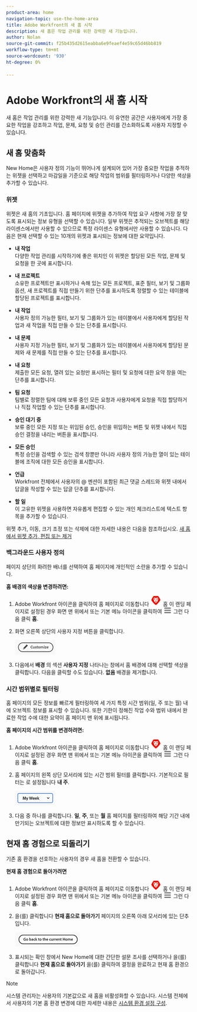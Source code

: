 ```yaml
---
product-area: home
navigation-topic: use-the-home-area
title: Adobe Workfront의 새 홈 시작
description: 새 홈은 작업 관리를 위한 강력한 새 기능입니다.
author: Nolan
source-git-commit: f25b435d2615eabba6e9feaef4e59c65d46bb819
workflow-type: tm+mt
source-wordcount: '930'
ht-degree: 0%

---
```



# Adobe Workfront의 새 홈 시작

새 홈은 작업 관리를 위한 강력한 새 기능입니다. 이 유연한 공간은 사용자에게 가장 중요한 작업을 강조하고 작업, 문제, 요청 및 승인 관리를 간소화하도록 사용자 지정할 수 있습니다.

## 새 홈 맞춤화

New Home은 사용자 정의 기능이 뛰어나게 설계되어 있어 가장 중요한 작업을 추적하는 위젯을 선택하고 마감일을 기준으로 해당 작업의 범위를 필터링하거나 다양한 색상을 추가할 수 있습니다.

### 위젯

위젯은 새 홈의 기초입니다. 홈 페이지에 위젯을 추가하여 작업 요구 사항에 가장 잘 맞도록 표시되는 정보 유형을 선택할 수 있습니다. 일부 위젯은 추적되는 오브젝트를 해당 라이센스에서만 사용할 수 있으므로 특정 라이센스 유형에서만 사용할 수 있습니다. 다음은 현재 선택할 수 있는 10개의 위젯과 표시되는 정보에 대한 요약입니다.

* **내 작업**\
    다양한 작업 관리를 시작하기에 좋은 위치인 이 위젯은 할당된 모든 작업, 문제 및 요청을 한 곳에 표시합니다.

* **내 프로젝트**\
    소유한 프로젝트만 표시하거나 속해 있는 모든 프로젝트, 표준 필터, 보기 및 그룹화 옵션, 새 프로젝트를 직접 만들기 위한 단추를 표시하도록 정렬할 수 있는 테이블에 할당된 프로젝트를 표시합니다.

* **내 작업**\
    사용자 정의 가능한 필터, 보기 및 그룹화가 있는 테이블에서 사용자에게 할당된 작업과 새 작업을 직접 만들 수 있는 단추를 표시합니다.

* **내 문제**\
    사용자 지정 가능한 필터, 보기 및 그룹화가 있는 테이블에서 사용자에게 할당된 문제와 새 문제를 직접 만들 수 있는 단추를 표시합니다.

* **내 요청**\
    제출한 모든 요청, 열려 있는 요청만 표시하는 필터 및 요청에 대한 요약 창을 여는 단추를 표시합니다.

* **팀 요청**\
    팀별로 정렬한 팀에 대해 보류 중인 모든 요청과 사용자에게 요청을 직접 할당하거나 직접 작업할 수 있는 단추를 표시합니다.

* **승인 대기 중**\
    보류 중인 모든 지정 또는 위임된 승인, 승인을 위임하는 버튼 및 위젯 내에서 직접 승인 결정을 내리는 버튼을 표시합니다.

* **모든 승인**\
    특정 승인을 검색할 수 있는 검색 창뿐만 아니라 사용자 정의 가능한 열이 있는 테이블에 조직에 대한 모든 승인을 표시합니다.

* **언급**\
    Workfront 전체에서 사용자의 @ 멘션이 포함된 최근 댓글 스레드와 위젯 내에서 답글을 작성할 수 있는 답글 단추를 표시합니다.

* **할 일**\
    이 고유한 위젯을 사용하면 자유롭게 편집할 수 있는 개인 체크리스트에 텍스트 항목을 추가할 수 있습니다.

위젯 추가, 이동, 크기 조정 또는 삭제에 대한 자세한 내용은 다음을 참조하십시오. [새 홈에서 위젯 추가, 편집 또는 제거](/help/quicksilver/workfront-basics/using-home/new-home/add-edit-remove-widgets-in-new-home.md)

### 백그라운드 사용자 정의

페이지 상단의 화려한 배너를 선택하여 홈 페이지에 개인적인 소란을 추가할 수 있습니다.

**홈 배경의 색상을 변경하려면:**

1. Adobe Workfront 아이콘을 클릭하여 홈 페이지로 이동합니다 ![Adobe Workfront 아이콘](../new-home/assets/home-icon-30x29.png) 홈 이 랜딩 페이지로 설정된 경우 화면 맨 위에서 또는 기본 메뉴 아이콘을 클릭하여 ![메인 메뉴 아이콘](../new-home/assets/main-menu-icon-left-nav.png) 그런 다음 클릭 **홈**.

1. 화면 오른쪽 상단의 사용자 지정 버튼을 클릭합니다.

   ![사용자 지정 단추](../new-home/assets/customize-button.png)

1. 다음에서 **배경** 의 섹션 **사용자 지정** 나타나는 창에서 홈 배경에 대해 선택할 색상을 클릭합니다. 다음을 클릭할 수도 있습니다. **없음** 배경을 제거합니다.

### 시간 범위별로 필터링

홈 페이지의 모든 정보를 빠르게 필터링하여 세 가지 특정 시간 범위(일, 주 또는 월) 내에 오브젝트 정보를 표시할 수 있습니다. 또한 기한이 정해진 작업 수와 범위 내에서 완료한 작업 수에 대한 요약이 홈 페이지 맨 위에 표시됩니다.

**홈 페이지의 시간 범위를 변경하려면:**

1. Adobe Workfront 아이콘을 클릭하여 홈 페이지로 이동합니다 ![Adobe Workfront 아이콘](../new-home/assets/home-icon-30x29.png) 홈 이 랜딩 페이지로 설정된 경우 화면 맨 위에서 또는 기본 메뉴 아이콘을 클릭하여 ![메인 메뉴 아이콘](../new-home/assets/main-menu-icon-left-nav.png) 그런 다음 클릭 **홈**.

1. 홈 페이지의 왼쪽 상단 모서리에 있는 시간 범위 필터를 클릭합니다. 기본적으로 필터는 로 설정됩니다 **내 주**.

   ![시간 범위 필터 드롭다운](../new-home/assets/time-range-filter-dropdown-home.png)

1. 다음 중 하나를 클릭합니다. **일**, **주**, 또는 **월** 홈 페이지를 필터링하여 해당 기간 내에 만기되는 오브젝트에 대한 정보만 표시하도록 할 수 있습니다.

## 현재 홈 경험으로 되돌리기

기존 홈 환경을 선호하는 사용자의 경우 새 홈을 전환할 수 있습니다.


**현재 홈 경험으로 돌아가려면**

1. Adobe Workfront 아이콘을 클릭하여 홈 페이지로 이동합니다 ![Adobe Workfront 아이콘](../new-home/assets/home-icon-30x29.png) 홈 이 랜딩 페이지로 설정된 경우 화면 맨 위에서 또는 기본 메뉴 아이콘을 클릭하여 ![메인 메뉴 아이콘](../new-home/assets/main-menu-icon-left-nav.png) 그런 다음 클릭 **홈**.

1. 을(를) 클릭합니다 **현재 홈으로 돌아가기** 페이지의 오른쪽 아래 모서리에 있는 단추입니다.

   ![현재 홈으로 돌아가기 단추](../new-home/assets/go-back-to-current-home-button.png)

1. 표시되는 확인 창에서 New Home에 대한 간단한 설문 조사를 선택하거나 을(를) 클릭합니다 **현재 홈으로 돌아가기** 을(를) 클릭하여 결정을 완료하고 현재 홈 환경으로 돌아갑니다.

>[!NOTE]
>
> 시스템 관리자는 사용자의 기본값으로 새 홈을 비활성화할 수 있습니다. 시스템 전체에서 사용자의 기본 홈 환경 변경에 대한 자세한 내용은 [시스템 환경 설정 구성](/help/quicksilver/administration-and-setup/manage-workfront/security/configure-security-preferences.md).
